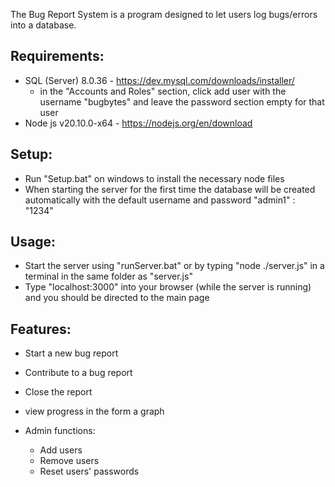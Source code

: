 The Bug Report System is a program designed to let users log bugs/errors into a database. 

## Requirements: ##
- SQL (Server) 8.0.36 - https://dev.mysql.com/downloads/installer/
	- in the "Accounts and Roles" section, click add user with the username "bugbytes" and leave the password section empty for that user
- Node js v20.10.0-x64 - https://nodejs.org/en/download

## Setup: ##

- Run "Setup.bat" on windows to install the necessary node files
- When starting the server for the first time the database will be created automatically with the default username and password "admin1" : "1234"

## Usage: ##
- Start the server using "runServer.bat" or by typing "node ./server.js" in a terminal in the same folder as "server.js"
- Type "localhost:3000" into your browser (while the server is running) and you should be directed to the main page

## Features: ##
- Start a new bug report
- Contribute to a bug report
- Close the report 
- view progress in the form a graph

- Admin functions:
	- Add users
	- Remove users
	- Reset users' passwords
